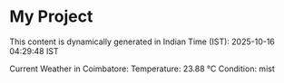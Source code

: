 # My Project

This content is dynamically generated in Indian Time (IST): 2025-10-16 04:29:48 IST


Current Weather in Coimbatore:
Temperature: 23.88 °C
Condition: mist
